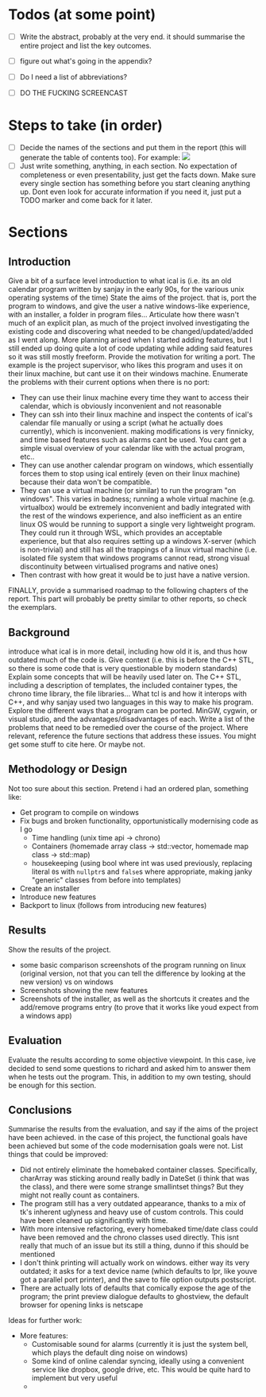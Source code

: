 # Todos (at some point)
- [ ] Write the abstract, probably at the very end. it should summarise the entire project and list the key outcomes.
- [ ] figure out what's going in the appendix?
- [ ] Do I need a list of abbreviations?
- [ ] DO THE FUCKING SCREENCAST


# Steps to take (in order)
- [ ] Decide the names of the sections and put them in the report (this will generate the table of contents too). For example:
![](Pasted%20image%2020240318115805.png)
- [ ] Just write something, anything, in each section. No expectation of completeness or even presentability, just get the facts down. Make sure every single section has something before you start cleaning anything up. Dont even look for accurate information if you need it, just put a TODO marker and come back for it later.

# Sections
## Introduction
Give a bit of a surface level introduction to what ical is (i.e. its an old calendar program written by sanjay in the early 90s, for the various unix operating systems of the time)
State the aims of the project. that is, port the program to windows, and give the user a native windows-like experience, with an installer, a folder in program files...
Articulate how there wasn't much of an explicit plan, as much of the project involved investigating the existing code and discovering what needed to be changed/updated/added as I went along. More planning arised when I started adding features, but I still ended up doing quite a lot of code updating while adding said features so it was still mostly freeform.
Provide the motivation for writing a port. The example is the project supervisor, who likes this program and uses it on their linux machine, but cant use it on their windows machine. Enumerate the problems with their current options when there is no port:
- They can use their linux machine every time they want to access their calendar, which is obviously inconvenient and not reasonable
- They can ssh into their linux machine and inspect the contents of ical's calendar file manually or using a script (what he actually does currently), which is inconvenient. making modifications is very finnicky, and time based features such as alarms cant be used. You cant get a simple visual overview of your calendar like with the actual program, etc..
- They can use another calendar program on windows, which essentially forces them to stop using ical entirely (even on their linux machine) because their data won't be compatible.
- They can use a virtual machine (or similar) to run the program "on windows". This varies in badness; running a whole virtual machine (e.g. virtualbox) would be extremely inconvenient and badly integrated with the rest of the windows experience, and also inefficient as an entire linux OS would be running to support a single very lightweight program. They could run it through WSL, which provides an acceptable experience, but that also requires setting up a windows X-server (which is non-trivial) and still has all the trappings of a linux virtual machine (i.e. isolated file system that windows programs cannot read, strong visual discontinuity between virtualised programs and native ones)
- Then contrast with how great it would be to just have a native version.

FINALLY, provide a summarised roadmap to the following chapters of the report. This part will probably be pretty similar to other reports, so check the exemplars.

## Background
introduce what ical is in more detail, including how old it is, and thus how outdated much of the code is. Give context (i.e. this is before the C++ STL, so there is some code that is very questionable by modern standards)
Explain some concepts that will be heavily used later on. The C++ STL, including a description of templates, the included container types, the chrono time library, the file libraries... What tcl is and how it interops with C++, and why sanjay used two languages in this way to make his program.
Explore the different ways that a program can be ported. MinGW, cygwin, or visual studio, and the advantages/disadvantages of each.
Write a list of the problems that need to be remedied over the course of the project. Where relevant, reference the future sections that address these issues.
You might get some stuff to cite here. Or maybe not.

## Methodology or Design
Not too sure about this section. Pretend i had an ordered plan, something like:
- Get program to compile on windows
- Fix bugs and broken functionality, opportunistically modernising code as I go
	- Time handling (unix time api -> chrono)
	- Containers (homemade array class -> std::vector, homemade map class -> std::map)
	- housekeeping (using bool where int was used previously, replacing literal `0`s with `nullptr`s and `false`s where appropriate, making janky "generic" classes from before into templates)
- Create an installer
- Introduce new features
- Backport to linux (follows from introducing new features)

## Results
Show the results of the project.
- some basic comparison screenshots of the program running on linux (original version, not that you can tell the difference by looking at the new version) vs on windows
- Screenshots showing the new features
- Screenshots of the installer, as well as the shortcuts it creates and the add/remove programs entry (to prove that it works like youd expect from a windows app)

## Evaluation
Evaluate the results according to some objective viewpoint. In this case, ive decided to send some questions to richard and asked him to answer them when he tests out the program. This, in addition to my own testing, should be enough for this section.

## Conclusions
Summarise the results from the evaluation, and say if the aims of the project have been achieved. in the case of this project, the functional goals have been achieved but some of the code modernisation goals were not. 
List things that could be improved:
- Did not entirely eliminate the homebaked container classes. Specifically, charArray was sticking around really badly in DateSet (i think that was the class), and there were some strange smallintset things? But they might not really count as containers.
- The program still has a very outdated appearance, thanks to a mix of tk's inherent uglyness and heavy use of custom controls. This could have been cleaned up significantly with time.
- With more intensive refactoring, every homebaked time/date class could have been removed and the chrono classes used directly. This isnt really that much of an issue but its still a thing, dunno if this should be mentioned
- I don't think printing will actually work on windows. either way its very outdated; it asks for a text device name (which defaults to lpr, like youve got a parallel port printer), and the save to file option outputs postscript.
- There are actually lots of defaults that comically expose the age of the program; the print preview dialogue defaults to ghostview, the default browser for opening links is netscape 

Ideas for further work:
- More features:
	- Customisable sound for alarms (currently it is just the system bell, which plays the default ding noise on windows)
	- Some kind of online calendar syncing, ideally using a convenient service like dropbox, google drive, etc. This would be quite hard to implement but very useful
	- 